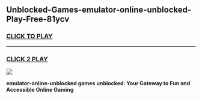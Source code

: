 
## Unblocked-Games-emulator-online-unblocked-Play-Free-81ycv
<h3>
<a href="https://premium76.site?title=emulator-online-unblocked&ref=18A1">CLICK TO PLAY</a></h3>
<hr>

<h3>
<a href="https://premium76.site?title=emulator-online-unblocked&ref=18A1">CLICK 2 PLAY</a>
  
</h3>

<a href="https://premium76.site?title=emulator-online-unblocked&ref=18A1"><img src="https://clearcache.store/games.png"></a>


**emulator-online-unblocked games unblocked: Your Gateway to Fun and Accessible Online Gaming**
